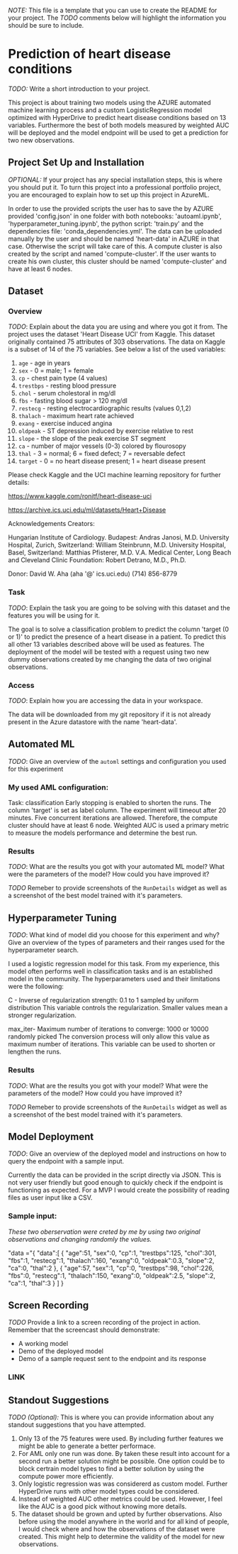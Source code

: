 *NOTE:* This file is a template that you can use to create the README for your project. The *TODO* comments below will highlight the information you should be sure to include.

# Prediction of heart disease conditions

*TODO:* Write a short introduction to your project.

This project is about training two models using the AZURE automated machine learning process and a custom LogisticRegression model optimized with HyperDrive to predict heart disease conditions based on 13 variables. Furthermore the best of both models measured by weighted AUC will be deployed and the model endpoint will be used to get a prediction for two new observations.

## Project Set Up and Installation
*OPTIONAL:* If your project has any special installation steps, this is where you should put it. To turn this project into a professional portfolio project, you are encouraged to explain how to set up this project in AzureML.

In order to use the provided scripts the user has to save the by AZURE provided 'config.json' in one folder with both notebooks: 'autoaml.ipynb', 'hyperparameter_tuning.ipynb', the python script: 'train.py' and the dependencies file: 'conda_dependencies.yml'.
The data can be uploaded manually by the user and should be named 'heart-data' in AZURE in that case. Otherwise the script will take care of this.
A compute cluster is also created by the script and named 'compute-cluster'. If the user wants to create his own cluster, this cluster should be named 'compute-cluster' and have at least 6 nodes.

## Dataset

### Overview
*TODO*: Explain about the data you are using and where you got it from.
The project uses the dataset 'Heart Disease UCI' from Kaggle. This dataset originally contained 75 attributes of 303 observations. The data on Kaggle is a subset of 14 of the 75 variables. See below a list of the used variables:

1. `age` - age in years
2. `sex` - 0 = male; 1 = female 
3. `cp` - chest pain type (4 values)
4. `trestbps` - resting blood pressure
5. `chol` - serum cholestoral in mg/dl
6. `fbs` - fasting blood sugar > 120 mg/dl
7. `restecg` - resting electrocardiographic results (values 0,1,2)
8. `thalach` - maximum heart rate achieved
9. `exang` - exercise induced angina
10. `oldpeak` - ST depression induced by exercise relative to rest
11. `slope` - the slope of the peak exercise ST segment
12. `ca` - number of major vessels (0-3) colored by flourosopy
13. `thal` - 3 = normal; 6 = fixed defect; 7 = reversable defect
14. `target` - 0 = no heart disease present; 1 = heart disease present


Please check Kaggle and the UCI machine learning repository for further details:

https://www.kaggle.com/ronitf/heart-disease-uci

https://archive.ics.uci.edu/ml/datasets/Heart+Disease

Acknowledgements
Creators:

Hungarian Institute of Cardiology. Budapest: Andras Janosi, M.D.
University Hospital, Zurich, Switzerland: William Steinbrunn, M.D.
University Hospital, Basel, Switzerland: Matthias Pfisterer, M.D.
V.A. Medical Center, Long Beach and Cleveland Clinic Foundation: Robert Detrano, M.D., Ph.D.

Donor:
David W. Aha (aha '@' ics.uci.edu) (714) 856-8779


### Task
*TODO*: Explain the task you are going to be solving with this dataset and the features you will be using for it.

The goal is to solve a classification problem to predict the column 'target (0 or 1)' to predict the presence of a heart disease in a patient. 
To predict this all other 13 variables described above will be used as features.
The deployment of the model will be tested with a request using two new dummy observations created by me changing the data of two original observations.

### Access
*TODO*: Explain how you are accessing the data in your workspace.

The data will be downloaded from my git repository if it is not already present in the Azure datastore with the name 'heart-data'.

## Automated ML
*TODO*: Give an overview of the `automl` settings and configuration you used for this experiment

### My used AML configuration:
Task: classification
Early stopping is enabled to shorten the runs.
The column 'target' is set as label column.
The experiment will timeout after 20 minutes.
Five concurrent iterations are allowed. Therefore, the compute cluster should have at least 6 node.
Weighted AUC is used a primary metric to measure the models performance and determine the best run.


### Results
*TODO*: What are the results you got with your automated ML model? What were the parameters of the model? How could you have improved it?

*TODO* Remeber to provide screenshots of the `RunDetails` widget as well as a screenshot of the best model trained with it's parameters.

## Hyperparameter Tuning
*TODO*: What kind of model did you choose for this experiment and why? Give an overview of the types of parameters and their ranges used for the hyperparameter search.

I used a logistic regression model for this task. From my experience, this model often performs well in classification tasks and is an established model in the community.
The hyperparameters used and their limitations were the following:

C - Inverse of regularization strength: 0.1 to 1 sampled by uniform distribution
This variable controls the regularization. Smaller values mean a stronger regularization.

max_iter- Maximum number of iterations to converge: 1000 or 10000 randomly picked
The conversion process will only allow this value as maximum number of iterations. This variable can be used to shorten or lengthen the runs.

### Results
*TODO*: What are the results you got with your model? What were the parameters of the model? How could you have improved it?

*TODO* Remeber to provide screenshots of the `RunDetails` widget as well as a screenshot of the best model trained with it's parameters.

## Model Deployment
*TODO*: Give an overview of the deployed model and instructions on how to query the endpoint with a sample input.

Currently the data can be provided in the script directly via JSON. This is not very user friendly but good enough to quickly check if the endpoint is functioning as expected.
For a MVP I would create the possibility of reading files as user input like a CSV.

### Sample input:
*These two oberservation were creted by me by using two original observations and changing randomly the values.*

"data ="{
   "data":[
      {
         "age":51,
         "sex":0,
         "cp":1,
         "trestbps":125,
         "chol":301,
         "fbs":1,
         "restecg":1,
         "thalach":160,
         "exang":0,
         "oldpeak":0.3,
         "slope":2,
         "ca":0,
         "thal":2
      },
      {
         "age":57,
         "sex":1,
         "cp":0,
         "trestbps":98,
         "chol":226,
         "fbs":0,
         "restecg":1,
         "thalach":150,
         "exang":0,
         "oldpeak":2.5,
         "slope":2,
         "ca":1,
         "thal":3
      }
   ]
}


## Screen Recording
*TODO* Provide a link to a screen recording of the project in action. Remember that the screencast should demonstrate:
- A working model
- Demo of the deployed  model
- Demo of a sample request sent to the endpoint and its response

### LINK

## Standout Suggestions
*TODO (Optional):* This is where you can provide information about any standout suggestions that you have attempted.

1. Only 13 of the 75 features were used. By including further features we might be able to generate a better performace.
2. For AML only one run was done. By taken these result into account for a second run a better solution might be possible. One option could be to block certrain model types to find a better solution by using the compute power more efficiently. 
3. Only logistic regression was was considererd as custom model. Further HyperDrive runs with other model types could be considered.
4. Instead of weighted AUC other metrics could be used. However, I feel like the AUC is a good pick without knowing more details.
5. The dataset should be grown and upted by further observations. Also before using the model anywhere in the world and for all kind of people, I would check where and how the observations of the dataset were created. This might help to determine the validity of the model for new observations.
